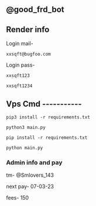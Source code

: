 ## @good_frd_bot

## Render info

Login mail- 
``` 
xxsqft@bugfoo.com
```
Login pass- 
```
xxsqft123
```

```
xxsqft1234
```

## Vps Cmd -----------

```
pip3 install -r requirements.txt
```
```
python3 main.py
```
```
pip install -r requirements.txt
```
```
python main.py
```
### Admin info and pay

tm- @Smlovers_143

next pay- 07-03-23

fees- 150

